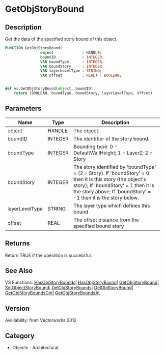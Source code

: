 # GetObjStoryBound

## Description
Get the data of the specified story bound of this object.

```pascal
FUNCTION GetObjStoryBound(
				object             : HANDLE;
				boundID            : INTEGER;
				VAR boundType      : INTEGER;
				VAR boundStory     : INTEGER;
				VAR layerLevelType : STRING;
				VAR offset         : REAL) : BOOLEAN;
```

```python

def vs.GetObjStoryBound(object, boundID):
    return (BOOLEAN, boundType, boundStory, layerLevelType, offset)
```

## Parameters
|Name|Type|Description|
|---|---|---|
|object|HANDLE|The object.|
|boundID|INTEGER|The identifier of the story bound.|
|boundType|INTEGER|Bounding type: 0 - DefaultWallHeight; 1 - LayerZ; 2 - Story|
|boundStory|INTEGER|The story identified by 'boundType' = (2 - Story). If 'boundStory' = 0 then it is this story (the object's story); If 'boundStory' = 1 then it is the story above; If 'boundStory' = -1 then it is the story below.|
|layerLevelType|STRING|The layer type which defines this bound|
|offset|REAL|The offset distance from the specified bound story|

## Returns
Return TRUE if the operation is successful.

## See Also
VS Functions:
[HasObjStoryBounds](HasObjStoryBounds.md)| [HasObjStoryBound](HasObjStoryBound.md)| [GetObjStoryBound](GetObjStoryBound.md)| [SetObjectStoryBound](SetObjectStoryBound.md)| [DelObjStoryBounds](DelObjStoryBounds.md)| [DelObjStoryBound](DelObjStoryBound.md)| [GetObjStoryBoundsCnt](GetObjStoryBoundsCnt.md)| [GetObjStoryBoundsAt](GetObjStoryBoundsAt.md)

## Version
Availability: from Vectorworks 2012
## Category
* Objects - Architectural

